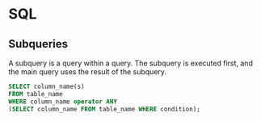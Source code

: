 # SQL

## Subqueries

A subquery is a query within a query. The subquery is executed first, and the main query uses the result of the subquery.
```sql
SELECT column_name(s)
FROM table_name
WHERE column_name operator ANY
(SELECT column_name FROM table_name WHERE condition);
```
